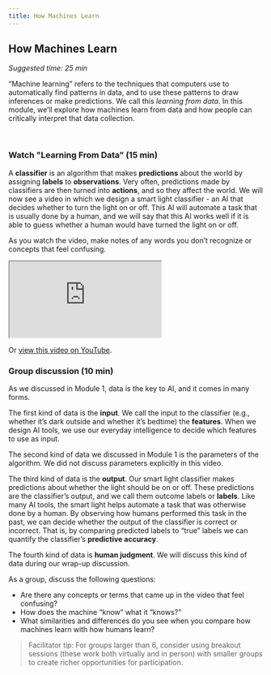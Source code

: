 ```yaml
---
title: How Machines Learn
---
```


## How Machines Learn
_Suggested time: 25 min_

“Machine learning” refers to the techniques that computers use to automatically find patterns in data, and to use these patterns to draw inferences or make predictions. We call this _learning from data_. In this module, we’ll explore how machines learn from data and how people can critically interpret that data collection.

<br>

### Watch "Learning From Data” (15 min)

A **classifier** is an algorithm that makes **predictions** about the world by assigning **labels** to **observations**. Very often, predictions made by classifiers are then turned into **actions**, and so they affect the world. We will now see a video in which we design a smart light classifier - an AI that decides whether to turn the light on or off.  This AI will automate a task that is usually done by a human, and we will say that this AI works well if it is able to guess whether a human would have turned the light on or off.  

As you watch the video, make notes of any words you don’t recognize or concepts that feel confusing.

<div class="embed-responsive embed-responsive-16by9">
  <iframe class="embed-responsive-item" src="https://www.youtube.com/watch?v=P_x1w8zOwSc" allowfullscreen></iframe>
</div>

Or [view this video on YouTube](http://bit.ly/WeareAI_LearningfromData).
<br>

### Group discussion (10 min)

As we discussed in Module 1, data is the key to AI, and it comes in many forms.  

The first kind of data is the **input**.  We call the input to the classifier (e.g., whether it’s dark outside and whether it’s bedtime) the **features**.  When we design AI tools, we use our everyday intelligence to decide which features to use as input.  

The second kind of data we discussed in Module 1 is the parameters of the algorithm.  We did not discuss parameters explicitly in this video.  

The third kind of data is the **output**.  Our smart light classifier makes predictions about whether the light should be on or off.  These predictions are the classifier’s output, and we call them outcome labels or **labels**. Like many AI tools, the smart light helps automate a task that was otherwise done by a human.  By observing how humans performed this task in the past, we can decide whether the output of the classifier is correct or incorrect.  That is, by comparing predicted labels to “true” labels we can quantify the classifier’s **predictive accuracy**.

The fourth kind of data is **human judgment**.  We will discuss this kind of data during our wrap-up discussion.

As a group, discuss the following questions:

* Are there any concepts or terms that came up in the video that feel confusing?
* How does the machine “know” what it “knows?”
* What similarities and differences do you see when you compare how machines learn with how humans learn? 

> Facilitator tip: For groups larger than 6, consider using breakout sessions (these work both virtually and in person) with smaller groups to create richer opportunities for participation.
